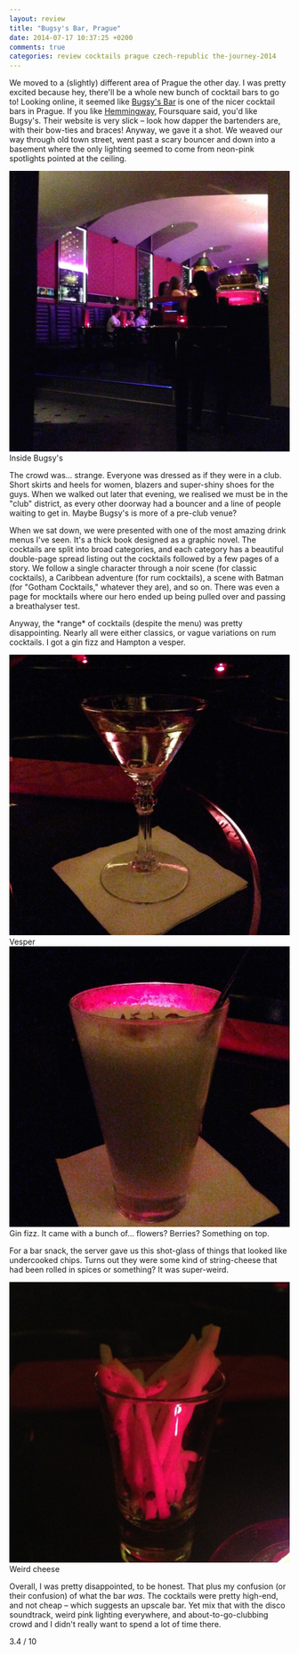 ```yaml
---
layout: review
title: "Bugsy's Bar, Prague"
date: 2014-07-17 10:37:25 +0200
comments: true
categories: review cocktails prague czech-republic the-journey-2014
---
```


<div itemprop="description">
  <p>We moved to a (slightly) different area of Prague the other day. I was pretty excited because hey, there'll be a whole new bunch of cocktail bars to go to! Looking online, it seemed like <a href="http://www.bugsysbar.cz/"><span itemprop="itemreviewed">Bugsy's Bar</span></a> is one of the nicer cocktail bars in Prague. If you like <a href="/blog/2014/06/20/hemingway-bar-prague">Hemmingway</a>, Foursquare said, you'd like Bugsy's. Their website is very slick – look how dapper the bartenders are, with their bow-ties and braces! Anyway, we gave it a shot. We weaved our way through old town street, went past a scary bouncer and down into a basement where the only lighting seemed to come from neon-pink spotlights pointed at the ceiling.</p>

  <div class="img">
    <img src="/images/the-journey/prague/cocktails/bugsys-interior.jpg">
    <div class="alt">Inside Bugsy's</div>
  </div>

  <p>The crowd was... strange. Everyone was dressed as if they were in a club. Short skirts and heels for women, blazers and super-shiny shoes for the guys. When we walked out later that evening, we realised we must be in the "club" district, as every other doorway had a bouncer and a line of people waiting to get in. Maybe Bugsy's is more of a pre-club venue?</p>

  <p>When we sat down, we were presented with one of the most amazing drink menus I've seen. It's a thick book designed as a graphic novel. The cocktails are split into broad categories, and each category has a beautiful double-page spread listing out the cocktails followed by a few pages of a story. We follow a single character through a noir scene (for classic cocktails), a Caribbean adventure (for rum cocktails), a scene with Batman (for "Gotham Cocktails," whatever they are), and so on. There was even a page for mocktails where our hero ended up being pulled over and passing a breathalyser test.</p>

  <p>Anyway, the *range* of cocktails (despite the menu) was pretty disappointing. Nearly all were either classics, or vague variations on rum cocktails. I got a gin fizz and Hampton a vesper.</p>

  <div class="img">
    <img src="/images/the-journey/prague/cocktails/bugsys-vesper.jpg">
    <div class="alt">Vesper</div>
  </div>

  <div class="img">
    <img src="/images/the-journey/prague/cocktails/bugsys-ginfizz.jpg">
    <div class="alt">Gin fizz. It came with a bunch of... flowers? Berries? Something on top.</div>
  </div>

  <p>For a bar snack, the server gave us this shot-glass of things that looked like undercooked chips. Turns out they were some kind of string-cheese that had been rolled in spices or something? It was super-weird.</p>

  <div class="img">
    <img src="/images/the-journey/prague/cocktails/bugsys-cheese.jpg">
    <div class="alt">Weird cheese</div>
  </div>

  <p><span itemprop="summary">Overall, I was pretty disappointed, to be honest. That plus my confusion (or their confusion) of what the bar <em>was</em>. The cocktails were pretty high-end, and not cheap – which suggests an upscale bar. Yet mix that with the disco soundtrack, weird pink lighting everywhere, and about-to-go-clubbing crowd and I didn't really want to spend a lot of time there.</span></p>

  <p class="score">
    <span itemprop="rating" itemscope itemtype="http://data-vocabulary.org/Rating">
      <span itemprop="value">3.4</span> 
      <meta itemprop="best" content="10"/> / 10
    </span> 
  </p>

</div>